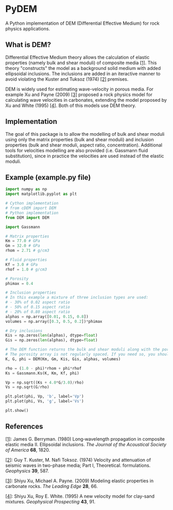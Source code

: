 # PyDEM

A Python implementation of DEM (Differential Effective Medium) for rock physics applications.

## What is DEM?

Differential Effective Medium theory allows the calculation of elastic properties (namely bulk and shear moduli) of composite media [\[1\]][1]. This theory "constructs" the model as a background solid medium with added ellipsoidal inclusions. The inclusions are added in an iteractive manner to avoid violating the Kuster and Tuksoz (1974) [\[2\]][2] premises.

DEM is widely used for estimating wave-velocity in porous media. For example Xu and Payne (2009) [\[3\]][3] proposed a rock physics model for calculating wave velocities in carbonates, extending the model proposed by Xu and White (1995) [\[4\]][4]. Both of this models use DEM theory.

## Implementation

The goal of this package is to allow the modelling of bulk and shear moduli using only the matrix properties (bulk and shear moduli) and inclusion properties (bulk and shear moduli, aspect ratio, concentration). Additional tools for velocities modelling are also provided (i.e. Gassmann fluid substitution), since in practice the velocities are used instead of the elastic moduli.

## Example (example.py file)

``` Python
import numpy as np
import matplotlib.pyplot as plt

# Cython implementation
# from cDEM import DEM
# Python implementation
from DEM import DEM

import Gassmann

# Matrix properties
Km = 77.0 # GPa
Gm = 32.0 # GPa
rhom = 2.71 # g/cm3

# Fluid properties
Kf = 3.0 # GPa
rhof = 1.0 # g/cm3

# Porosity
phimax = 0.4

# Inclusion properties
# In this example a mixture of three inclusion types are used:
# - 30% of 0.02 aspect ratio
# - 50% of 0.15 aspect ratio
# - 20% of 0.80 aspect ratio
alphas = np.array([0.01, 0.15, 0.8])
volumes = np.array([0.3, 0.5, 0.2])*phimax

# Dry inclusions
Kis = np.zeros(len(alphas), dtype=float)
Gis = np.zeros(len(alphas), dtype=float)

# The DEM function returns the bulk and shear moduli along with the porosity array to match them.
# The porosity array is not regularly spaced. If you need so, you should reinterpolate.
K, G, phi = DEM(Km, Gm, Kis, Gis, alphas, volumes)

rho = (1.0 - phi)*rhom + phi*rhof
Ks = Gassmann.Ks(K, Km, Kf, phi)

Vp = np.sqrt((Ks + 4.0*G/3.0)/rho)
Vs = np.sqrt(G/rho)

plt.plot(phi, Vp, 'b', label='Vp')
plt.plot(phi, Vs, 'g', label='Vs')

plt.show()
```

## References

[\[1\]][1]: James G. Berryman. (1980) Long‐wavelength propagation in composite elastic media II. Ellipsoidal inclusions. *The Journal of the Acoustical Society of America* **68**, 1820.

[\[2\]][2]: Guy T. Kuster, M. Nafi Toksoz. (1974) Velocity and attenuation of seismic waves in two-phase media; Part I, Theoretical.  formulations. *Geophysics* **39**, 587.

[\[3\]][3]: Shiyu Xu, Michael A. Payne. (2009) Modeling elastic properties in carbonate rocks. *The Leading Edge* **28**, 66.

[\[4\]][4]: Shiyu Xu, Roy E. White. (1995) A new velocity model for clay-sand mixtures. *Geophysical Prospecting* **43**, 91.

[1]: http://asa.scitation.org/doi/pdf/10.1121/1.385172
[2]: http://geophysics.geoscienceworld.org/content/39/5/587
[3]: http://library.seg.org/doi/abs/10.1190/1.3064148?journalCode=leedff
[4]: http://onlinelibrary.wiley.com/doi/10.1111/j.1365-2478.1995.tb00126.x/abstract
